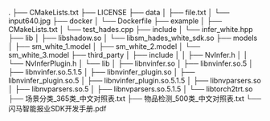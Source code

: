 .
├── CMakeLists.txt
├── LICENSE
├── data
│   ├── file.txt
│   └── input640.jpg
├── docker
│   └── Dockerfile
├── example
│   ├── CMakeLists.txt
│   └── test_hades.cpp
├── include
│   └── infer_white.hpp
├── lib
│   ├── libshadow.so
│   └── libsm_hades_white_sdk.so
├── models
│   ├── sm_white_1.model
│   ├── sm_white_2.model
│   └── sm_white_3.model
├── third_party
│   ├── include
│   │   ├── NvInfer.h
│   │   └── NvInferPlugin.h
│   └── lib
│       ├── libnvinfer.so
│       ├── libnvinfer.so.5
│       ├── libnvinfer.so.5.1.5
│       ├── libnvinfer_plugin.so
│       ├── libnvinfer_plugin.so.5
│       ├── libnvinfer_plugin.so.5.1.5
│       ├── libnvparsers.so
│       ├── libnvparsers.so.5
│       ├── libnvparsers.so.5.1.5
│       └── libtorch2trt.so
├── 场景分类_365类_中文对照表.txt
├── 物品检测_500类_中文对照表.txt
└── 闪马智能报业SDK开发手册.pdf
